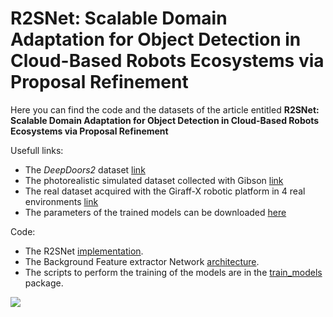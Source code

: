# R2SNet: Scalable Domain Adaptation for Object Detection in Cloud-Based Robots Ecosystems via Proposal Refinement

Here you can find the code and the datasets of the article entitled **R2SNet: Scalable Domain Adaptation for Object Detection in Cloud-Based Robots Ecosystems via Proposal Refinement**

Usefull links:
* The *DeepDoors2* dataset [link](https://unimi2013-my.sharepoint.com/:u:/g/personal/michele_antonazzi_unimi_it/EX1sP643dctKswmWsVBiCLoBtyOdkSsxi5fpZJy3mnoaBg?e=tGyuLU)
* The photorealistic simulated dataset collected with Gibson [link](https://unimi2013-my.sharepoint.com/:u:/g/personal/michele_antonazzi_unimi_it/EVYqJ4lErGNIhzUpqK7HDjQBoz2vQ-17acmi3NCpmE2xRw?e=60PiZW)
* The real dataset acquired with the Giraff-X robotic platform in 4 real environments [link](https://unimi2013-my.sharepoint.com/:u:/g/personal/michele_antonazzi_unimi_it/EXLStATEcj9Hhd06k4AcU0EBTB7J3pUUG_At9Ar60NpI3g?e=xmEwP7)
* The parameters of the trained models can be downloaded [here](https://unimi2013-my.sharepoint.com/:f:/g/personal/michele_antonazzi_unimi_it/Er7n154eKXtHqESgk2MahoQBa_t7hka5grS7N4ELkamqvg?e=fGKzMF)

Code:
* The R2SNet [implementation](doors_detection_long_term/doors_detector/models/bbox_filter_network_geometric.py).
* The Background Feature extractor Network [architecture](doors_detection_long_term/doors_detector/models/background_grid_network.py).
* The scripts to perform the training of the models are in the [train_models](doors_detection_long_term/scripts/doors_detector/train_models/filter_network) package.

![](images/r2snet_experiments.gif)  




